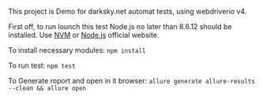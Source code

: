 This project is Demo for darksky.net automat tests, using webdriverio v4.

First off, to run lounch this test Node.js no later than 8.6.12 should be installed. Use [NVM](https://github.com/nvm-sh/nvm) or [Node.js](https://nodejs.org/en/) official website.

To install necessary modules:
`npm install`

To run test:
`npm test`

To Generate roport and open in it browser:
`allure generate allure-results --clean && allure open`

